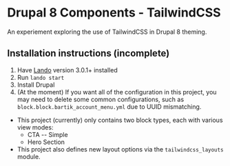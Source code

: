 # Drupal 8 Components - TailwindCSS

An experiement exploring the use of TailwindCSS in Drupal 8 theming.

## Installation instructions (incomplete)

1. Have [Lando](https://docs.lando.dev/basics/installation.html) version 3.0.1+ installed
2. Run `lando start`
3. Install Drupal
4. (At the moment) If you want all of the configuration in this project, you may need to delete some
common configurations, such as `block.block.bartik_account_menu.yml` due to UUID mismatching.
  * This project (currently) only contains two block types, each with various view modes:
    * CTA -- Simple
    * Hero Section
  * This project also defines new layout options via the `tailwindcss_layouts` module.
